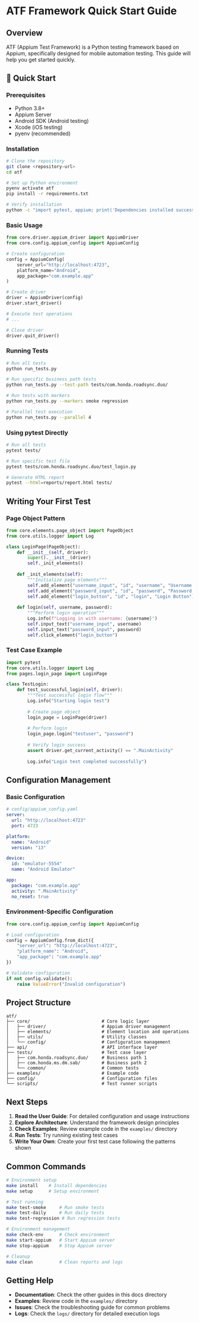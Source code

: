 # ATF Framework Quick Start Guide

## Overview

ATF (Appium Test Framework) is a Python testing framework based on Appium, specifically designed for mobile automation testing. This guide will help you get started quickly.

## 🚀 Quick Start

### Prerequisites

- Python 3.8+
- Appium Server
- Android SDK (Android testing)
- Xcode (iOS testing)
- pyenv (recommended)

### Installation

```bash
# Clone the repository
git clone <repository-url>
cd atf

# Set up Python environment
pyenv activate atf
pip install -r requirements.txt

# Verify installation
python -c "import pytest, appium; print('Dependencies installed successfully')"
```

### Basic Usage

```python
from core.driver.appium_driver import AppiumDriver
from core.config.appium_config import AppiumConfig

# Create configuration
config = AppiumConfig(
    server_url="http://localhost:4723",
    platform_name="Android",
    app_package="com.example.app"
)

# Create driver
driver = AppiumDriver(config)
driver.start_driver()

# Execute test operations
# ...

# Close driver
driver.quit_driver()
```

### Running Tests

```bash
# Run all tests
python run_tests.py

# Run specific business path tests
python run_tests.py --test-path tests/com.honda.roadsync.duo/

# Run tests with markers
python run_tests.py --markers smoke regression

# Parallel test execution
python run_tests.py --parallel 4
```

### Using pytest Directly

```bash
# Run all tests
pytest tests/

# Run specific test file
pytest tests/com.honda.roadsync.duo/test_login.py

# Generate HTML report
pytest --html=reports/report.html tests/
```

## Writing Your First Test

### Page Object Pattern

```python
from core.elements.page_object import PageObject
from core.utils.logger import Log

class LoginPage(PageObject):
    def __init__(self, driver):
        super().__init__(driver)
        self._init_elements()
    
    def _init_elements(self):
        """Initialize page elements"""
        self.add_element("username_input", "id", "username", "Username Input")
        self.add_element("password_input", "id", "password", "Password Input")
        self.add_element("login_button", "id", "login", "Login Button")
    
    def login(self, username, password):
        """Perform login operation"""
        Log.info(f"Logging in with username: {username}")
        self.input_text("username_input", username)
        self.input_text("password_input", password)
        self.click_element("login_button")
```

### Test Case Example

```python
import pytest
from core.utils.logger import Log
from pages.login_page import LoginPage

class TestLogin:
    def test_successful_login(self, driver):
        """Test successful login flow"""
        Log.info("Starting login test")
        
        # Create page object
        login_page = LoginPage(driver)
        
        # Perform login
        login_page.login("testuser", "password")
        
        # Verify login success
        assert driver.get_current_activity() == ".MainActivity"
        
        Log.info("Login test completed successfully")
```

## Configuration Management

### Basic Configuration

```yaml
# config/appium_config.yaml
server:
  url: "http://localhost:4723"
  port: 4723

platform:
  name: "Android"
  version: "13"

device:
  id: "emulator-5554"
  name: "Android Emulator"

app:
  package: "com.example.app"
  activity: ".MainActivity"
  no_reset: true
```

### Environment-Specific Configuration

```python
from core.config.appium_config import AppiumConfig

# Load configuration
config = AppiumConfig.from_dict({
    "server_url": "http://localhost:4723",
    "platform_name": "Android",
    "app_package": "com.example.app"
})

# Validate configuration
if not config.validate():
    raise ValueError("Invalid configuration")
```

## Project Structure

```
atf/
├── core/                           # Core logic layer
│   ├── driver/                     # Appium driver management
│   ├── elements/                   # Element location and operations
│   ├── utils/                      # Utility classes
│   └── config/                     # Configuration management
├── api/                            # API interface layer
├── tests/                          # Test case layer
│   ├── com.honda.roadsync.duo/     # Business path 1
│   ├── com.honda.ms.dm.sab/        # Business path 2
│   └── common/                     # Common tests
├── examples/                       # Example code
├── config/                         # Configuration files
└── scripts/                        # Test runner scripts
```

## Next Steps

1. **Read the User Guide**: For detailed configuration and usage instructions
2. **Explore Architecture**: Understand the framework design principles
3. **Check Examples**: Review example code in the `examples/` directory
4. **Run Tests**: Try running existing test cases
5. **Write Your Own**: Create your first test case following the patterns shown

## Common Commands

```bash
# Environment setup
make install    # Install dependencies
make setup      # Setup environment

# Test running
make test-smoke     # Run smoke tests
make test-daily     # Run daily tests
make test-regression # Run regression tests

# Environment management
make check-env      # Check environment
make start-appium   # Start Appium server
make stop-appium    # Stop Appium server

# Cleanup
make clean          # Clean reports and logs
```

## Getting Help

- **Documentation**: Check the other guides in this docs directory
- **Examples**: Review code in the `examples/` directory
- **Issues**: Check the troubleshooting guide for common problems
- **Logs**: Check the `logs/` directory for detailed execution logs
